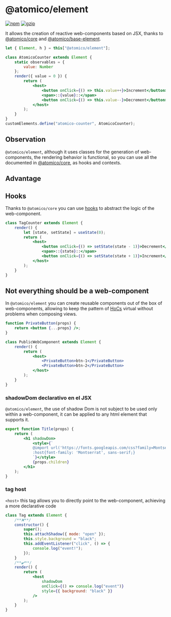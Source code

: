 # @atomico/element

[![npm](https://badgen.net/npm/v/@atomico/element)](http://npmjs.com/@atomico/element)
[![gzip](https://badgen.net/bundlephobia/minzip/@atomico/element)](https://bundlephobia.com/result?p=@atomico/element)

It allows the creation of reactive web-components based on JSX, thanks to [@atomico/core](https://github.com/atomicojs/core) and [@atomico/base-element](https://github.com/atomicojs/base-element).

```jsx
let { Element, h } = this["@atomico/element"];

class AtomicoCounter extends Element {
	static observables = {
		value: Number
	};
	render({ value = 0 }) {
		return (
			<host>
				<button onClick={() => this.value++}>Increment</button>
				<span>::{value}::</span>
				<button onClick={() => this.value--}>Decrement</button>
			</host>
		);
	}
}
customElements.define("atomico-counter", AtomicoCounter);
```

## Observation

`@atomico/element`, although it uses classes for the generation of web-components, the rendering behavior is functional, so you can use all the documented in [@atomico/core](https://github.com/atomicojs/core), as hooks and contexts.

## Advantage

## Hooks

Thanks to `@atomico/core` you can use [hooks](https://github.com/atomicojs/core#hooks) to abstract the logic of the web-component.

```jsx
class TagCounter extends Element {
	render() {
		let [state, setState] = useState(0);
		return (
			<host>
				<button onClick={() => setState(state - 1)}>Decrement</button>
				<span>::{state}::</span>
				<button onClick={() => setState(state + 1)}>Increment</button>
			</host>
		);
	}
}
```

## Not everything should be a web-component

In `@atomico/element` you can create reusable components out of the box of web-components, allowing to keep the pattern of [HoCs](https://reactjs.org/docs/higher-order-components.html) virtual without problems when composing views.

```jsx
function PrivateButton(props) {
	return <button {...props} />;
}

class PublicWebComponent extends Element {
	render() {
		return (
			<host>
				<PrivateButton>btn-1</PrivateButton>
				<PrivateButton>btn-2</PrivateButton>
			</host>
		);
	}
}
```

### shadowDom declarativo en el JSX

`@atomico/element`, the use of shadow Dom is not subject to be used only within a web-component, it can be applied to any html element that supports it.

```jsx
export function Title(props) {
	return (
		<h1 shadowDom>
			<style>{`
			@import url('https://fonts.googleapis.com/css?family=Montserrat');
			:host{font-family: 'Montserrat', sans-serif;}
			`}</style>
			{props.children}
		</h1>
	);
}
```

### tag host

`<host>` this tag allows you to directly point to the web-component, achieving a more declarative code

```jsx
class Tag extends Element {
	/**❌**/
	constructor() {
		super();
		this.attachShadow({ mode: "open" });
		this.style.background = "black";
		this.addEventListener("click", () => {
			console.log("event!");
		});
	}
	/**✔️**/
	render() {
		return (
			<host
				shadowDom
				onClick={() => console.log("event")}
				style={{ background: "black" }}
			/>
		);
	}
}
```
